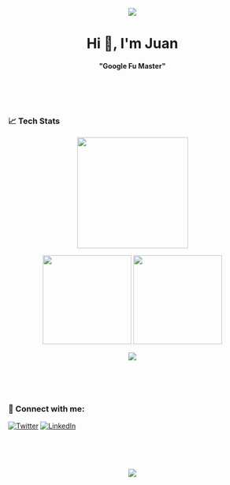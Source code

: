 <p align="center"><img src="https://github.com/jaas666/jaas666/blob/output/github-contribution-grid-snake.svg"/></p>
<h1 align="center">Hi 👋, I'm Juan</h1>
<h4 align="center">"Google Fu Master"</h4><br /><br /><br /> 

### 📈 Tech Stats
<p align="center">
  <img height="225em" src="https://activity-graph.herokuapp.com/graph?username=jaas666&theme=github"/>
</p>
<p align="center">
  <img height="180em" src="https://github-readme-stats.vercel.app/api?username=jaas666&show_icons=true&theme=react&include_all_commits=true&count_private=true"/>
  <img height="180em" src="https://github-readme-stats.vercel.app/api/top-langs/?username=jaas666&theme=react"/>
</p>
<p align="center">
  <img src="http://github-readme-streak-stats.herokuapp.com?user=JAAS666&theme=react&date_format=M%20j%5B%2C%20Y%5D" />
</p>

<br /><br /><br />  
### 🤝 Connect with me:
  
<a href="https://twitter.com/devmeloading" target="_blank" rel="noreferrer">![Twitter](https://img.shields.io/badge/-@DevMeLoading-05122A?style=for-the-badge&logo=twitter)</a>
<a href="https://linkedin.com/in/juan-arce-tx" target="_blank" rel="noreferrer">![LinkedIn](https://img.shields.io/badge/-Juan_A-05122A?style=for-the-badge&logo=linkedin)</a>

<br /><br /><br />  


<p align="center">
<img src="https://github.com/jaas666/jaas666/blob/main/gitartwork.svg" />
</p>
